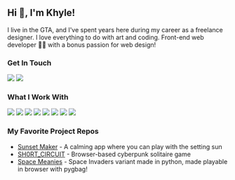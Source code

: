 ## Hi 👋, I'm Khyle! 
I live in the GTA, and I've spent years here during my career as a freelance designer. I love everything to do with art and coding. Front-end web developer 👨‍💻 with a bonus passion for web design!

### Get In Touch
<a href="http://kbest.ca"><img src="https://img.shields.io/badge/portfolio-97BD00?style=for-the-badge&logo=dev.to&logoColor=white"></a> <a href="www.linkedin.com/in/lindsey-k-best-933120226"><img src="https://img.shields.io/badge/LinkedIn-53B0DF?style=for-the-badge&logo=linkedin&logoColor=white"></a>

### What I Work With
<img src="https://img.shields.io/badge/React.js-ff38ac?style=for-the-badge&logo=react&logoColor=white"> <img src="https://img.shields.io/badge/jQuery-ff38ac?style=for-the-badge&logo=jquery&logoColor=white"> <img src="https://img.shields.io/badge/JavaScript-b61aff?style=for-the-badge&logo=javascript&logoColor=white"> <img src="https://img.shields.io/badge/HTML5-881aff?style=for-the-badge&logo=html5&logoColor=white"> <img src="https://img.shields.io/badge/CSS3-4242ff?style=for-the-badge&logo=css3&logoColor=white"> <img src="https://img.shields.io/badge/Git-4287ff?style=for-the-badge&logo=git&logoColor=white"> <img src="https://img.shields.io/badge/cPanel-53B0DF?style=for-the-badge&logo=godaddy&logoColor=white"> <img src="https://img.shields.io/badge/Wordpress-97BD00?style=for-the-badge&logo=wordpress&logoColor=white">

### My Favorite Project Repos
* <a href="https://github.com/khyleB/sunset-maker">Sunset Maker</a> - A calming app where you can play with the setting sun
* <a href="https://github.com/khyleB/SH0RT_C1RCU1T">SH0RT_CIRCUIT</a> - Browser-based cyberpunk solitaire game
* <a href="https://github.com/khyleB/space-meanies">Space Meanies</a> - Space Invaders variant made in python, made playable in browser with pygbag!
